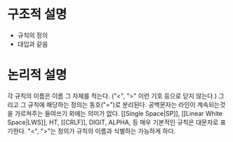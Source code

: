 # 구조적 설명
- 규칙의 정의
- 대입과 같음


# 논리적 설명
각 규칙의 이름은 이름 그 자체를 적는다. ("<", ">" 이런 기호 등으로 닫지 않는다.)
그리고 그 규칙에 해당하는 정의는 동호("=")로 분리된다. 
공백문자는 라인이 계속되는것을 가르쳐주는 들여쓰기 외에는 의미가 없다. 
[[Single Space|SP]], [[Linear White Space|LWS]], HT, [[CRLF]], DIGIT, ALPHA, 등 매우 기본적인 규칙은 대문자로 표기한다. 
"<", ">"는 정의가 규칙의 이름과 식별하는 가능하게 하다.
